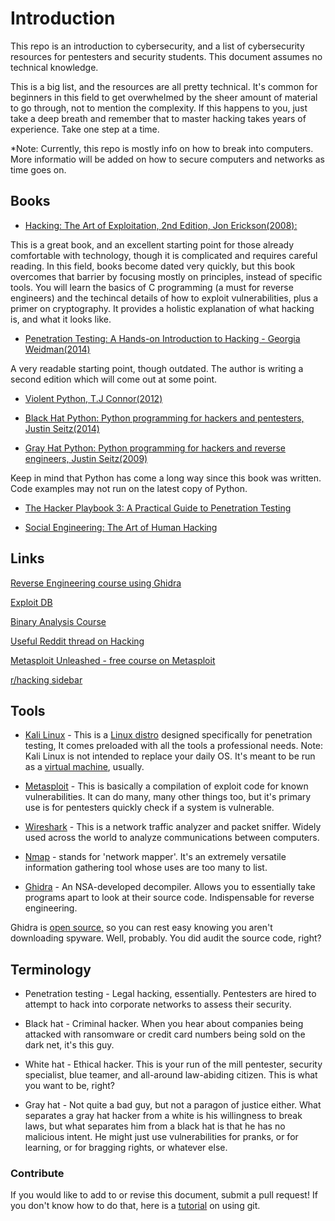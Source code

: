 # Introduction
This repo is an introduction to cybersecurity, and a list of cybersecurity resources for pentesters and security students. This document assumes no technical knowledge.

This is a big list, and the resources are all pretty technical. It's common for beginners in this field to get overwhelmed by the sheer amount of material to go through, not to mention the complexity. If this happens to you, just take a deep breath and remember that to master hacking takes years of experience. Take one step at a time.

*Note: Currently, this repo is mostly info on how to break into computers. More informatio will be added on how to secure computers and networks as time goes on.

## Books
* [Hacking: The Art of Exploitation, 2nd Edition, Jon Erickson(2008):](https://www.thriftbooks.com/w/hacking-the-art-of-exploitation_jon-erickson/273280/#isbn=1593271441&idiq=5461322)

This is a great book, and an excellent starting point for those already comfortable with technology, though it is complicated and requires careful reading. In this field, books become dated very quickly, but this book overcomes that barrier by focusing mostly on principles, instead of specific tools. You will learn the basics of C programming (a must for reverse engineers) and the techincal details of how to exploit vulnerabilities, plus a primer on cryptography. It provides a holistic explanation of what hacking is, and what it looks like.

* [Penetration Testing: A Hands-on Introduction to Hacking - Georgia Weidman(2014)](https://www.amazon.com/Penetration-Testing-Hands-Introduction-Hacking/dp/1593275641)

A very readable starting point, though outdated. The author is writing a second edition which will come out at some point.

* [Violent Python, T.J Connor(2012)](https://www.academia.edu/4903104/Violent_Python_-_A_Cookbook_for_Hackers_Forensic_Analysts_Penetration_Testers_and_Security_Engineers)

* [Black Hat Python: Python programming for hackers and pentesters, Justin Seitz(2014)](https://olinux.net/wp-content/uploads/2019/01/python.pdf)

* [Gray Hat Python: Python programming for hackers and reverse engineers, Justin Seitz(2009)](https://nostarch.com/ghpython.htm)

Keep in mind that Python has come a long way since this book was written. Code examples may not run on the latest copy of Python.

* [The Hacker Playbook 3: A Practical Guide to Penetration Testing](https://www.amazon.com/Hacker-Playbook-Practical-Penetration-Testing-ebook/dp/B07CSPFYZ2)

* [Social Engineering: The Art of Human Hacking](https://www.amazon.com/Social-Engineering-Art-Human-Hacking/dp/0470639539)

## Links

[Reverse Engineering course using Ghidra](https://hackaday.io/project/172292-introduction-to-reverse-engineering-with-ghidra)

[Exploit DB](https://www.exploit-db.com/)

[Binary Analysis Course](https://maxkersten.nl/binary-analysis-course/)

[Useful Reddit thread on Hacking](https://www.reddit.com/r/hacking/comments/a3oicn/how_to_start_hacking_the_ultimate_two_path_guide/)

[Metasploit Unleashed - free course on Metasploit](https://www.offensive-security.com/metasploit-unleashed/)

[r/hacking sidebar](https://new.reddit.com/r/hacking/wiki/index#wiki_beginning_.26amp.3B_basics_to_hacking)

## Tools

* [Kali Linux](https://www.kali.org/) - This is a [Linux distro](https://en.wikipedia.org/wiki/Linux_distribution) designed specifically for penetration testing, It comes preloaded with all the tools a professional needs. Note: Kali Linux is not intended to replace your daily OS. It's meant to be run as a [virtual machine](https://www.howtogeek.com/196060/beginner-geek-how-to-create-and-use-virtual-machines/), usually.

* [Metasploit](https://www.metasploit.com/) - This is basically a compilation of exploit code for known vulnerabilities. It can do many, many other things too, but it's primary use is for pentesters quickly check if a system is vulnerable.

* [Wireshark](https://www.wireshark.org/) - This is a network traffic analyzer and packet sniffer. Widely used across the world to analyze communications between computers.

* [Nmap](https://nmap.org/) - stands for 'network mapper'. It's an extremely versatile information gathering tool whose uses are too many to list.

* [Ghidra](https://ghidra-sre.org/) - An NSA-developed decompiler. Allows you to essentially take programs apart to look at their source code. Indispensable for reverse engineering.

Ghidra is [open source,](https://opensource.com/resources/what-open-source) so you can rest easy knowing you aren't downloading spyware. Well, probably. You did audit the source code, right?

## Terminology

* Penetration testing - Legal hacking, essentially. Pentesters are hired to attempt to hack into corporate networks to assess their security.

* Black hat - Criminal hacker. When you hear about companies being attacked with ransomware or credit card numbers being sold on the dark net, it's this guy.

* White hat - Ethical hacker. This is your run of the mill pentester, security specialist, blue teamer, and all-around law-abiding citizen. This is what you want to be, right?

* Gray hat - Not quite a bad guy, but not a paragon of justice either. What separates a gray hat hacker from a white is his willingness to break laws, but what separates him from a black hat is that he has no malicious intent. He might just use vulnerabilities for pranks, or for learning, or for bragging rights, or whatever else.

### Contribute

If you would like to add to or revise this document, submit a pull request! If you don't know how to do that, here is a [tutorial](https://product.hubspot.com/blog/git-and-github-tutorial-for-beginners) on using git.
